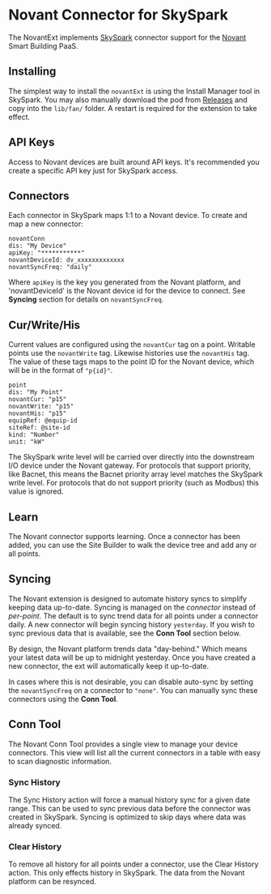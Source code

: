 # Novant Connector for SkySpark

The NovantExt implements [SkySpark](https://skyfoundry.com) connector support
for the [Novant](https://novant.io) Smart Building PaaS.

## Installing

[rel]: https://github.com/novant-io/novant-skyspark/releases

The simplest way to install the `novantExt` is using the Install Manager tool
in SkySpark. You may also manually download the pod from [Releases](rel) and
copy into the `lib/fan/` folder. A restart is required for the extension to
take effect.

## API Keys

Access to Novant devices are built around API keys. It's recommended you
create a specific API key just for SkySpark access.

## Connectors

Each connector in SkySpark maps 1:1 to a Novant device.  To create and map a
new connector:

    novantConn
    dis: "My Device"
    apiKey: "***********"
    novantDeviceId: dv_xxxxxxxxxxxxx
    novantSyncFreq: "daily"

Where `apiKey` is the key you generated from the Novant platform, and
'novantDeviceId' is the Novant device id for the device to connect. See
**Syncing** section for details on `novantSyncFreq`.

## Cur/Write/His

Current values are configured using the `novantCur` tag on a point. Writable
points use the `novantWrite` tag.  Likewise histories use the `novantHis` tag.
The value of these tags maps to the point ID for the Novant device, which will
be in the format of `"p{id}"`.

    point
    dis: "My Point"
    novantCur: "p15"
    novantWrite: "p15"
    novantHis: "p15"
    equipRef: @equip-id
    siteRef: @site-id
    kind: "Number"
    unit: "kW"

The SkySpark write level will be carried over directly into the downstream
I/O device under the Novant gateway.  For protocols that support priority, like
Bacnet, this means the Bacnet priority array level matches the SkySpark write
level. For protocols that do not support priority (such as Modbus) this value
is ignored.

## Learn

The Novant connector supports learning.  Once a connector has been added, you
can use the Site Builder to walk the device tree and add any or all points.

## Syncing

The Novant extension is designed to automate history syncs to simplify keeping
data up-to-date.  Syncing is managed on the *connector* instead of *per-point*.
The default is to sync trend data for all points under a connector daily. A new
connector will begin syncing history `yesterday`.  If you wish to sync previous
data that is available, see the **Conn Tool** section below.

By design, the Novant platform trends data "day-behind."  Which means your
latest data will be up to midnight yesterday.  Once you have created a new
connector, the ext will automatically keep it up-to-date.

In cases where this is not desirable, you can disable auto-sync by setting the
`novantSyncFreq` on a connector to `"none"`.  You can manually sync these
connectors using the **Conn Tool**.

## Conn Tool

The Novant Conn Tool provides a single view to manage your device connectors.
This view will list all the current connectors in a table with easy to scan
diagnostic information.

### Sync History

The Sync History action will force a manual history sync for a given date
range. This can be used to sync previous data before the connector was created
in SkySpark. Syncing is optimized to skip days where data was already synced.

### Clear History
To remove all history for all points under a connector, use the Clear History
action.  This only effects history in SkySpark.  The data from the Novant
platform can be resynced.